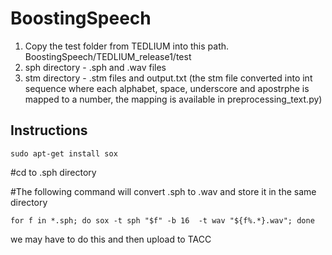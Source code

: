 # BoostingSpeech
1) Copy the test folder from TEDLIUM into this path.
  BoostingSpeech/TEDLIUM_release1/test
2) sph directory - .sph and .wav files
3) stm directory - .stm files and output.txt (the stm file converted into int sequence where each alphabet, space, underscore and apostrphe is mapped to a number, the mapping is available in preprocessing_text.py)



## Instructions
```
sudo apt-get install sox
```

#cd to .sph directory

#The following command will convert .sph to .wav and store it in the same directory 
```
for f in *.sph; do sox -t sph "$f" -b 16  -t wav "${f%.*}.wav"; done
```

we may have to do this and then upload to TACC
